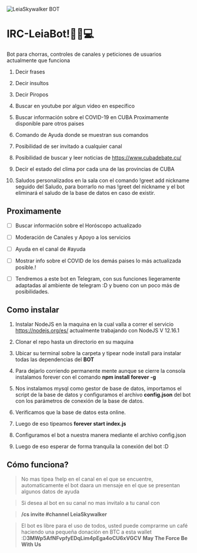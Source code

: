 
![LeiaSkywalker BOT](https://i.ibb.co/HXTctRy/leia.jpg)

  

# IRC-LeiaBot!🖤📡💻

  

Bot para chorras, controles de canales y peticiones de usuarios actualmente que funciona

  

  

1. Decir frases

  

2. Decir insultos

  

3. Decir Piropos

  

4. Buscar en youtube por algun video en específico

  

5. Buscar información sobre el COVID-19 en CUBA Proximamente disponible pare otros paises

  

6. Comando de Ayuda donde se muestran sus comandos

  

7. Posibilidad de ser invitado a cualquier canal

  

8. Posibilidad de buscar y leer noticias de https://www.cubadebate.cu/

  

9. Decir el estado del clima por cada una de las provincias de CUBA

10. Saludos personalizados en la sala con el comando !greet add nickname seguido del Saludo, para borrarlo no mas !greet del nickname y el bot eliminará el saludo de la base de datos en caso de existir.


## Proximamente

  

- [ ] Buscar información sobre el Horóscopo actualizado

  

- [ ] Moderación de Canales y Apoyo a los servicios

  

- [ ] Ayuda en el canal de #ayuda

  

- [ ] Mostrar info sobre el COVID de los demás paises lo más actualizada posible.!
- [ ] Tendremos a este bot en Telegram, con sus funciones liegeramente adaptadas al ambiente de telegram :D y bueno con un poco más de posibilidades.

  

  

## Como instalar

  

  

1. Instalar NodeJS en la maquina en la cual valla a correr el servicio https://nodejs.org/es/ actualmente trabajando con NodeJS V 12.16.1

  

2. Clonar el repo hasta un directorio en su maquina

  

3. Ubicar su terminal sobre la carpeta y tipear node install para instalar todas las dependencias del **BOT**

  

4. Para dejarlo corriendo permanente mente aunque se cierre la consola instalamos forever con el comando **npm install forever -g**
5. Nos instalamos mysql como gestor de base de datos, importamos el script de la base de datos y configuramos el archivo **config.json** del bot con los parámetros de conexión de la base de datos.
6. Verificamos que la base de datos esta online.

7. Luego de eso tipeamos **forever start index.js**

  

8. Configuramos el bot a nuestra manera mediante el archivo config.json

  

9. Luego de eso esperar de forma tranquila la conexión del bot :D

  

## Cómo funciona?

  

  

> No mas tipea !help en el canal en el que se encuentre, automaticamente el bot daara un mensaje en el que se presentan algunos datos de ayuda

  

> Si desea al bot en su canal no mas invitalo a tu canal con

> **/cs invite #channel LeiaSkywalker**

  

  
> El bot es libre para el uso de todos, usted puede comprarme un café haciendo una pequeña donación en BTC a esta wallet :D**3MWp5AfNFvpfyEDqLim4pEga4oCU6xVGCV**
**May The Force Be With Us**